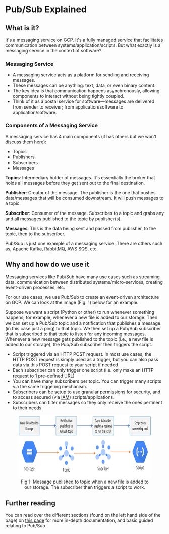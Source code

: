 # Pub/Sub Explained

## What is it?

It's a messaging service on GCP. It's a fully managed service that facilitates communication between systems/application/scripts. But what exactly is a messaging service in the context of software?

### Messaging Service

- A messaging service acts as a platform for sending and receiving messages.
- These messages can be anything: text, data, or even binary content.
- The key idea is that communication happens asynchronously, allowing components to interact without being tightly coupled.
- Think of it as a postal service for software—messages are delivered from sender to receiver; from application/software to application/software.

### Components of a Messaging Service

A messaging service has 4 main components (it has others but we won't discuss them here):

- Topics
- Publishers
- Subscribers
- Messages

**Topics**: Intermediary holder of messages. It's essentially the broker that holds all messages before they get sent out to the final destination.

**Publisher**: Creator of the message. The publisher is the one that pushes data/messages that will be consumed downstream. It will push messages to a topic.

**Subscriber**: Consumer of the message. Subscribes to a topic and grabs any and all messages published to the topic by publisher(s).

**Messages**: This is the data being sent and passed from publisher, to the topic, then to the subscriber.

Pub/Sub is just one example of a messaging service. There are others such as, Apache Kafka, RabbitMQ, AWS SQS, etc.

## Why and how do we use it

Messaging services like Pub/Sub have many use cases such as streaming data, communication between distributed systems/micro-services, creating event-driven processes, etc.

For our use cases, we use Pub/Sub to create an event-driven architecture on GCP. We can look at the image (Fig. 1) below for an example.

Suppose we want a script (Python or other) to run whenever something happens, for example, whenever a new file is added to our storage. Then we can set up a Pub/Sub topic and a notification that publishes a message (in this case just a ping) to that topic. We then set up a Pub/Sub subscriber that is subscribed to that topic to listen for any incoming messages. Whenever a new message gets published to the topic (i.e., a new file is added to our storage), the Pub/Sub subscriber then triggers the script.

- Script triggered via an HTTP POST request. In most use cases, the HTTP POST request is simply used as a trigger, but you can also pass data via this POST request to your script if needed
- Each subscriber can only trigger one script (i.e. only make an HTTP request to 1 pre-defined URL)
- You can have many subscribers per topic. You can trigger many scripts via the same triggering mechanism.
- Subscribers can be setup to use granular permissions for security, and to access secured (via [IAM](https://github.com/CarrierOps/1P-Wiki/blob/main/DocuMentor/gcp/IAM/iam.md)) scripts/applications.
- Subscribers can filter messages so they only receive the ones pertinent to their needs.

<figure align="center">
    <img src="../../imgs/PubSub_event_example.png" width="700" height="200">
  <figcaption>Fig 1: Message published to topic when a new file is added to our storage. The subscriber then triggers a script to work.</figcaption>
</figure>

## Further reading

You can read over the different sections (found on the left hand side of the page) on [this page](https://cloud.google.com/pubsub/docs/overview) for more in-depth documentation, and basic guided relating to Pub/Sub
